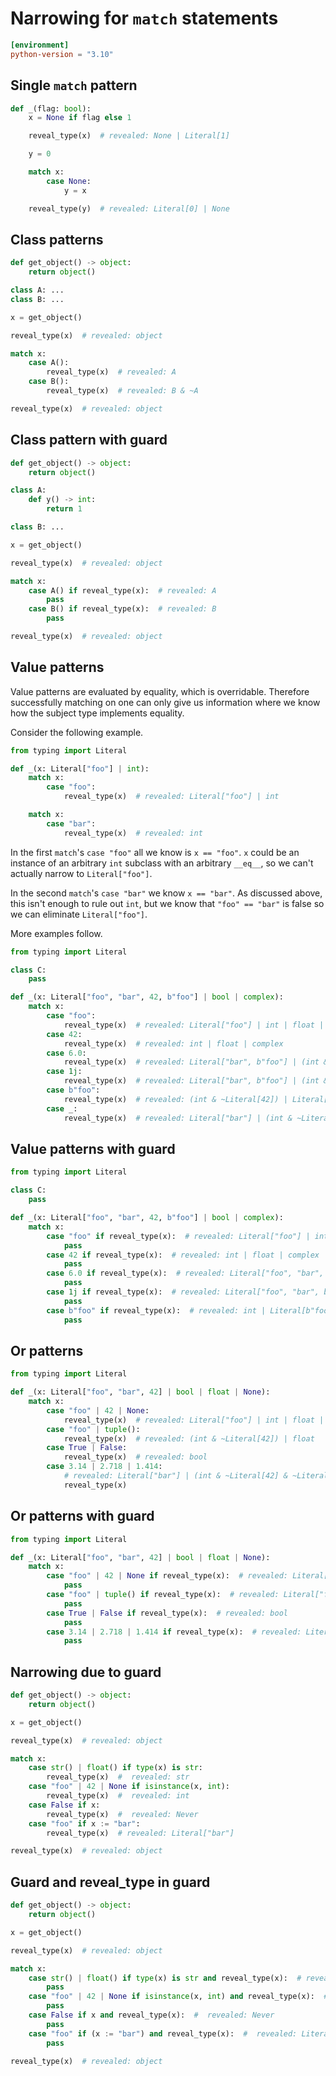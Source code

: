 # Narrowing for `match` statements

```toml
[environment]
python-version = "3.10"
```

## Single `match` pattern

```py
def _(flag: bool):
    x = None if flag else 1

    reveal_type(x)  # revealed: None | Literal[1]

    y = 0

    match x:
        case None:
            y = x

    reveal_type(y)  # revealed: Literal[0] | None
```

## Class patterns

```py
def get_object() -> object:
    return object()

class A: ...
class B: ...

x = get_object()

reveal_type(x)  # revealed: object

match x:
    case A():
        reveal_type(x)  # revealed: A
    case B():
        reveal_type(x)  # revealed: B & ~A

reveal_type(x)  # revealed: object
```

## Class pattern with guard

```py
def get_object() -> object:
    return object()

class A:
    def y() -> int:
        return 1

class B: ...

x = get_object()

reveal_type(x)  # revealed: object

match x:
    case A() if reveal_type(x):  # revealed: A
        pass
    case B() if reveal_type(x):  # revealed: B
        pass

reveal_type(x)  # revealed: object
```

## Value patterns

Value patterns are evaluated by equality, which is overridable. Therefore successfully matching on
one can only give us information where we know how the subject type implements equality.

Consider the following example.

```py
from typing import Literal

def _(x: Literal["foo"] | int):
    match x:
        case "foo":
            reveal_type(x)  # revealed: Literal["foo"] | int

    match x:
        case "bar":
            reveal_type(x)  # revealed: int
```

In the first `match`'s `case "foo"` all we know is `x == "foo"`. `x` could be an instance of an
arbitrary `int` subclass with an arbitrary `__eq__`, so we can't actually narrow to
`Literal["foo"]`.

In the second `match`'s `case "bar"` we know `x == "bar"`. As discussed above, this isn't enough to
rule out `int`, but we know that `"foo" == "bar"` is false so we can eliminate `Literal["foo"]`.

More examples follow.

```py
from typing import Literal

class C:
    pass

def _(x: Literal["foo", "bar", 42, b"foo"] | bool | complex):
    match x:
        case "foo":
            reveal_type(x)  # revealed: Literal["foo"] | int | float | complex
        case 42:
            reveal_type(x)  # revealed: int | float | complex
        case 6.0:
            reveal_type(x)  # revealed: Literal["bar", b"foo"] | (int & ~Literal[42]) | float | complex
        case 1j:
            reveal_type(x)  # revealed: Literal["bar", b"foo"] | (int & ~Literal[42]) | float | complex
        case b"foo":
            reveal_type(x)  # revealed: (int & ~Literal[42]) | Literal[b"foo"] | float | complex
        case _:
            reveal_type(x)  # revealed: Literal["bar"] | (int & ~Literal[42]) | float | complex
```

## Value patterns with guard

```py
from typing import Literal

class C:
    pass

def _(x: Literal["foo", "bar", 42, b"foo"] | bool | complex):
    match x:
        case "foo" if reveal_type(x):  # revealed: Literal["foo"] | int | float | complex
            pass
        case 42 if reveal_type(x):  # revealed: int | float | complex
            pass
        case 6.0 if reveal_type(x):  # revealed: Literal["foo", "bar", b"foo"] | int | float | complex
            pass
        case 1j if reveal_type(x):  # revealed: Literal["foo", "bar", b"foo"] | int | float | complex
            pass
        case b"foo" if reveal_type(x):  # revealed: int | Literal[b"foo"] | float | complex
            pass
```

## Or patterns

```py
from typing import Literal

def _(x: Literal["foo", "bar", 42] | bool | float | None):
    match x:
        case "foo" | 42 | None:
            reveal_type(x)  # revealed: Literal["foo"] | int | float | None
        case "foo" | tuple():
            reveal_type(x)  # revealed: (int & ~Literal[42]) | float
        case True | False:
            reveal_type(x)  # revealed: bool
        case 3.14 | 2.718 | 1.414:
            # revealed: Literal["bar"] | (int & ~Literal[42] & ~Literal[True] & ~Literal[False]) | float
            reveal_type(x)
```

## Or patterns with guard

```py
from typing import Literal

def _(x: Literal["foo", "bar", 42] | bool | float | None):
    match x:
        case "foo" | 42 | None if reveal_type(x):  # revealed: Literal["foo"] | int | float | None
            pass
        case "foo" | tuple() if reveal_type(x):  # revealed: Literal["foo"] | int | float
            pass
        case True | False if reveal_type(x):  # revealed: bool
            pass
        case 3.14 | 2.718 | 1.414 if reveal_type(x):  # revealed: Literal["foo", "bar"] | int | float | None
            pass
```

## Narrowing due to guard

```py
def get_object() -> object:
    return object()

x = get_object()

reveal_type(x)  # revealed: object

match x:
    case str() | float() if type(x) is str:
        reveal_type(x)  #  revealed: str
    case "foo" | 42 | None if isinstance(x, int):
        reveal_type(x)  #  revealed: int
    case False if x:
        reveal_type(x)  #  revealed: Never
    case "foo" if x := "bar":
        reveal_type(x)  # revealed: Literal["bar"]

reveal_type(x)  # revealed: object
```

## Guard and reveal_type in guard

```py
def get_object() -> object:
    return object()

x = get_object()

reveal_type(x)  # revealed: object

match x:
    case str() | float() if type(x) is str and reveal_type(x):  # revealed: str
        pass
    case "foo" | 42 | None if isinstance(x, int) and reveal_type(x):  #  revealed: int
        pass
    case False if x and reveal_type(x):  #  revealed: Never
        pass
    case "foo" if (x := "bar") and reveal_type(x):  #  revealed: Literal["bar"]
        pass

reveal_type(x)  # revealed: object
```
